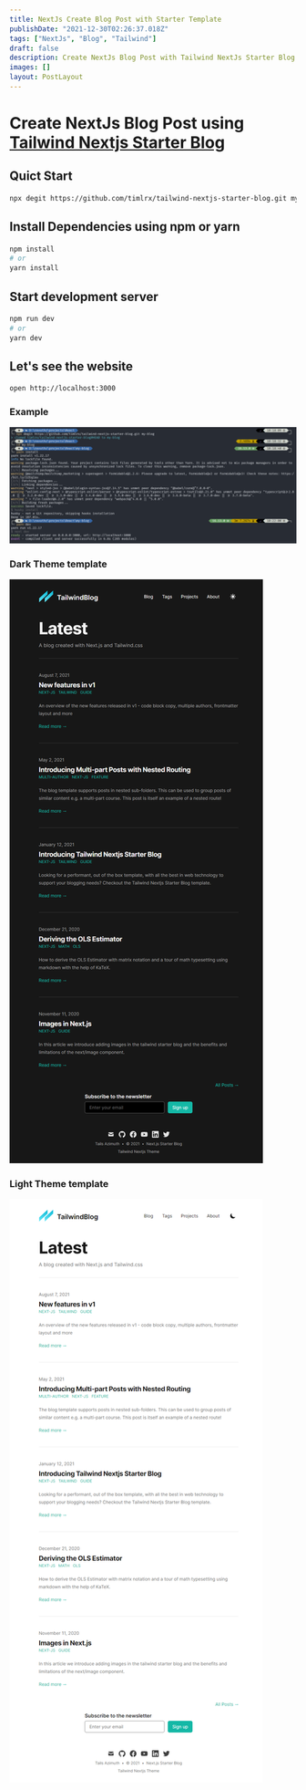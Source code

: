 ```yaml
---
title: NextJs Create Blog Post with Starter Template
publishDate: "2021-12-30T02:26:37.018Z"
tags: ["NextJs", "Blog", "Tailwind"]
draft: false
description: Create NextJs Blog Post with Tailwind NextJs Starter Blog
images: []
layout: PostLayout
---
```


# Create NextJs Blog Post using [Tailwind Nextjs Starter Blog](https://github.com/timlrx/tailwind-nextjs-starter-blog)

## Quict Start

```bash
npx degit https://github.com/timlrx/tailwind-nextjs-starter-blog.git my-blog
```

## Install Dependencies using npm or yarn

```bash
npm install
# or
yarn install
```

## Start development server

```bash
npm run dev
# or
yarn dev
```

## Let's see the website

```bash
open http://localhost:3000
```

### Example

![Demo Cli](/images/demo-script.png)

### Dark Theme template

![Dark Theme](/images/dark-theme.png)

### Light Theme template

![Light Theme](/images/light-theme.png)
